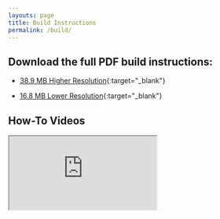 ```yaml
---
layouts: page
title: Build Instructions
permalink: /build/
---
```


## Download the full PDF build instructions:

- [38.9 MB Higher Resolution](/assets/build/Q-Tune-Build-Instructions-1.0.3.pdf){:target="_blank"}

- [16.8 MB Lower Resolution](/assets/build/Q-Tune-Build-Instructions-Lower-Res-1.0.3.pdf){:target="_blank"}

## How-To Videos

<div class="embed-container">
  <iframe
    src="https://www.youtube.com/embed/bvPk-TBj-Ws"
    allowfullscreen>
  </iframe>
</div>
